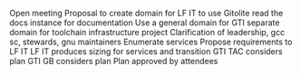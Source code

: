 Open meeting
Proposal to create domain for LF IT to use Gitolite read the docs instance for documentation
Use a general domain for GTI
separate domain for toolchain infrastructure project
Clarification of leadership, gcc sc, stewards, gnu maintainers
Enumerate services
Propose requirements to LF IT
LF IT produces sizing for services and transition
GTI TAC considers plan
GTI GB considers plan
Plan approved by attendees
